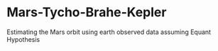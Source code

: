 # Mars-Tycho-Brahe-Kepler
Estimating the Mars orbit using earth observed data assuming Equant Hypothesis
